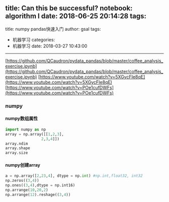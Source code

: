 title: Can this be successful?
notebook: algorithm I
date: 2018-06-25 20:14:28
tags:
---

title: numpy pandas快速入门
author: gsal
tags:
  - 机器学习
categories:
  - 机器学习
date: 2018-03-27 10:43:00
---
[https://github.com/QCaudron/pydata_pandas/blob/master/coffee_analysis_exercise.ipynb](https://github.com/QCaudron/pydata_pandas/blob/master/coffee_analysis_exercise.ipynb)
[https://www.youtube.com/watch?v=5XGycFIe8qE](https://www.youtube.com/watch?v=5XGycFIe8qE)  
 [https://www.youtube.com/watch?v=POe1cufDWFs](https://www.youtube.com/watch?v=POe1cufDWFs)
### numpy
#### numpy数组属性

``` python
import numpy as np
array = np.array([[1,2,3],
				2,3,4]])
array.ndim
array.shape
array.size
```

#### numpy创建array

``` python
a = np.array([2,23,4], dtype = np.int) #np.int,float32, int32 
np.zeros((3,4))
np.ones((3,4),dtype = np.int16)
np.arrange(10,20,2)
np.arrange(12).reshage((3,4))
```